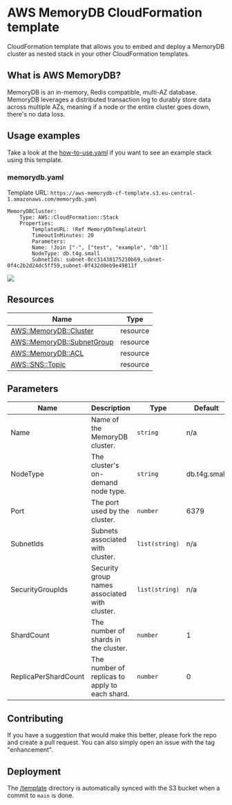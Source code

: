 # AWS MemoryDB CloudFormation template

CloudFormation template that allows you to embed and deploy a MemoryDB cluster as nested stack in your other CloudFormation templates.

## What is AWS MemoryDB?

MemoryDB is an in-memory, Redis compatible, multi-AZ database. MemoryDB leverages a distributed transaction log to durably store data across multiple AZs, meaning if a node or the entire cluster goes down, there's no data loss.

## Usage examples

Take a look at the [how-to-use.yaml](example/how-to-use.yaml) if you want to see an example stack using this template.

### memorydb.yaml

Template URL: `https://aws-memorydb-cf-template.s3.eu-central-1.amazonaws.com/memorydb.yaml`

```
MemoryDBCluster:
    Type: AWS::CloudFormation::Stack
    Properties:
        TemplateURL: !Ref MemoryDbTemplateUrl
        TimeoutInMinutes: 20
        Parameters:
        Name: !Join ["-", ["test", "example", "db"]]
        NodeType: db.t4g.small
        SubnetIds: subnet-0cc31430175210b69,subnet-0f4c2b2d24dc5ff59,subnet-0f432d0eb9e49811f
```

[![](https://s3.amazonaws.com/cloudformation-examples/cloudformation-launch-stack.png)](https://console.aws.amazon.com/cloudformation/home?region=eu-central-1#/stacks/new?stackName=memorydb-stack&templateURL=https://aws-memorydb-cf-template.s3.eu-central-1.amazonaws.com/memorydb.yaml)

## Resources

| Name                                                                                                                                | Type     |
| ----------------------------------------------------------------------------------------------------------------------------------- | -------- |
| [AWS::MemoryDB::Cluster](https://docs.aws.amazon.com/AWSCloudFormation/latest/UserGuide/aws-resource-memorydb-cluster.html)         | resource |
| [AWS::MemoryDB::SubnetGroup](https://docs.aws.amazon.com/AWSCloudFormation/latest/UserGuide/aws-resource-memorydb-subnetgroup.html) | resource |
| [AWS::MemoryDB::ACL](https://docs.aws.amazon.com/AWSCloudFormation/latest/UserGuide/aws-resource-memorydb-acl.html)                 | resource |
| [AWS::SNS::Topic](https://docs.aws.amazon.com/AWSCloudFormation/latest/UserGuide/aws-properties-sns-topic.html)                     | resource |

## Parameters

| Name                 | Description                                    | Type           | Default      | Required |
| -------------------- | ---------------------------------------------- | -------------- | ------------ | :------: |
| Name                 | Name of the MemoryDB cluster.                  | `string`       | n/a          |   yes    |
| NodeType             | The cluster's on-demand node type.             | `string`       | db.t4g.small |    no    |
| Port                 | The port used by the cluster.                  | `number`       | 6379         |    no    |
| SubnetIds            | Subnets associated with cluster.               | `list(string)` | n/a          |    no    |
| SecurityGroupIds     | Security group names associated with cluster.  | `list(string)` | n/a          |    no    |
| ShardCount           | The number of shards in the cluster.           | `number`       | 1            |    no    |
| ReplicaPerShardCount | The number of replicas to apply to each shard. | `number`       | 0            |    no    |

## Contributing

If you have a suggestion that would make this better, please fork the repo and create a pull request. You can also simply open an issue with the tag "enhancement".

## Deployment

The [/template](template) directory is automatically synced with the S3 bucket when a commit to `main` is done.
